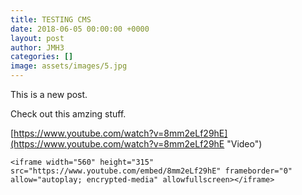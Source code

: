 ```yaml
---
title: TESTING CMS
date: 2018-06-05 00:00:00 +0000
layout: post
author: JMH3
categories: []
image: assets/images/5.jpg
---
```

This is a new post.

Check out this amzing stuff.

[https://www.youtube.com/watch?v=8mm2eLf29hE](https://www.youtube.com/watch?v=8mm2eLf29hE "Video")

    <iframe width="560" height="315" src="https://www.youtube.com/embed/8mm2eLf29hE" frameborder="0" allow="autoplay; encrypted-media" allowfullscreen></iframe>